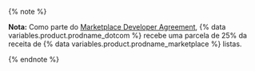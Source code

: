 {% note %}

**Nota:** Como parte do [Marketplace Developer Agreement](/articles/github-marketplace-developer-agreement/), {% data variables.product.prodname_dotcom %} recebe uma parcela de 25% da receita de {% data variables.product.prodname_marketplace %} listas.

{% endnote %}

